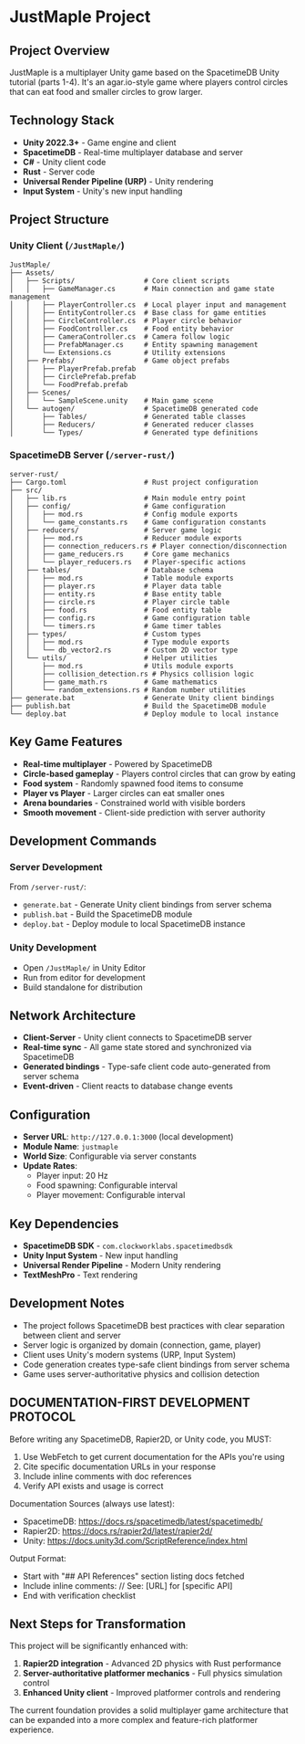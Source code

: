 # JustMaple Project

## Project Overview
JustMaple is a multiplayer Unity game based on the SpacetimeDB Unity tutorial (parts 1-4). It's an agar.io-style game where players control circles that can eat food and smaller circles to grow larger.

## Technology Stack
- **Unity 2022.3+** - Game engine and client
- **SpacetimeDB** - Real-time multiplayer database and server
- **C#** - Unity client code
- **Rust** - Server code
- **Universal Render Pipeline (URP)** - Unity rendering
- **Input System** - Unity's new input handling

## Project Structure

### Unity Client (`/JustMaple/`)
```
JustMaple/
├── Assets/
│   ├── Scripts/                 # Core client scripts
│   │   ├── GameManager.cs       # Main connection and game state management
│   │   ├── PlayerController.cs  # Local player input and management
│   │   ├── EntityController.cs  # Base class for game entities
│   │   ├── CircleController.cs  # Player circle behavior
│   │   ├── FoodController.cs    # Food entity behavior
│   │   ├── CameraController.cs  # Camera follow logic
│   │   ├── PrefabManager.cs     # Entity spawning management
│   │   └── Extensions.cs        # Utility extensions
│   ├── Prefabs/                 # Game object prefabs
│   │   ├── PlayerPrefab.prefab
│   │   ├── CirclePrefab.prefab
│   │   └── FoodPrefab.prefab
│   ├── Scenes/
│   │   └── SampleScene.unity    # Main game scene
│   └── autogen/                 # SpacetimeDB generated code
│       ├── Tables/              # Generated table classes
│       ├── Reducers/            # Generated reducer classes
│       └── Types/               # Generated type definitions
```

### SpacetimeDB Server (`/server-rust/`)
```
server-rust/
├── Cargo.toml                   # Rust project configuration
├── src/
│   ├── lib.rs                   # Main module entry point
│   ├── config/                  # Game configuration
│   │   ├── mod.rs               # Config module exports
│   │   └── game_constants.rs    # Game configuration constants
│   ├── reducers/                # Server game logic
│   │   ├── mod.rs               # Reducer module exports
│   │   ├── connection_reducers.rs # Player connection/disconnection
│   │   ├── game_reducers.rs     # Core game mechanics
│   │   └── player_reducers.rs   # Player-specific actions
│   ├── tables/                  # Database schema
│   │   ├── mod.rs               # Table module exports
│   │   ├── player.rs            # Player data table
│   │   ├── entity.rs            # Base entity table
│   │   ├── circle.rs            # Player circle table
│   │   ├── food.rs              # Food entity table
│   │   ├── config.rs            # Game configuration table
│   │   └── timers.rs            # Game timer tables
│   ├── types/                   # Custom types
│   │   ├── mod.rs               # Type module exports
│   │   └── db_vector2.rs        # Custom 2D vector type
│   └── utils/                   # Helper utilities
│       ├── mod.rs               # Utils module exports
│       ├── collision_detection.rs # Physics collision logic
│       ├── game_math.rs         # Game mathematics
│       └── random_extensions.rs # Random number utilities
├── generate.bat                 # Generate Unity client bindings
├── publish.bat                  # Build the SpacetimeDB module
└── deploy.bat                   # Deploy module to local instance
```

## Key Game Features
- **Real-time multiplayer** - Powered by SpacetimeDB
- **Circle-based gameplay** - Players control circles that can grow by eating
- **Food system** - Randomly spawned food items to consume
- **Player vs Player** - Larger circles can eat smaller ones
- **Arena boundaries** - Constrained world with visible borders
- **Smooth movement** - Client-side prediction with server authority

## Development Commands

### Server Development
From `/server-rust/`:
- `generate.bat` - Generate Unity client bindings from server schema
- `publish.bat` - Build the SpacetimeDB module
- `deploy.bat` - Deploy module to local SpacetimeDB instance

### Unity Development
- Open `/JustMaple/` in Unity Editor
- Run from editor for development
- Build standalone for distribution

## Network Architecture
- **Client-Server** - Unity client connects to SpacetimeDB server
- **Real-time sync** - All game state stored and synchronized via SpacetimeDB
- **Generated bindings** - Type-safe client code auto-generated from server schema
- **Event-driven** - Client reacts to database change events

## Configuration
- **Server URL**: `http://127.0.0.1:3000` (local development)
- **Module Name**: `justmaple`
- **World Size**: Configurable via server constants
- **Update Rates**: 
  - Player input: 20 Hz
  - Food spawning: Configurable interval
  - Player movement: Configurable interval

## Key Dependencies
- **SpacetimeDB SDK** - `com.clockworklabs.spacetimedbsdk`
- **Unity Input System** - New input handling
- **Universal Render Pipeline** - Modern Unity rendering
- **TextMeshPro** - Text rendering

## Development Notes
- The project follows SpacetimeDB best practices with clear separation between client and server
- Server logic is organized by domain (connection, game, player)
- Client uses Unity's modern systems (URP, Input System)
- Code generation creates type-safe client bindings from server schema
- Game uses server-authoritative physics and collision detection

## DOCUMENTATION-FIRST DEVELOPMENT PROTOCOL

Before writing any SpacetimeDB, Rapier2D, or Unity code, you MUST:
1. Use WebFetch to get current documentation for the APIs you're using
2. Cite specific documentation URLs in your response
3. Include inline comments with doc references
4. Verify API exists and usage is correct

Documentation Sources (always use latest):
- SpacetimeDB: https://docs.rs/spacetimedb/latest/spacetimedb/
- Rapier2D: https://docs.rs/rapier2d/latest/rapier2d/
- Unity: https://docs.unity3d.com/ScriptReference/index.html

Output Format:
- Start with "## API References" section listing docs fetched
- Include inline comments: // See: [URL] for [specific API]
- End with verification checklist

## Next Steps for Transformation
This project will be significantly enhanced with:
1. **Rapier2D integration** - Advanced 2D physics with Rust performance
2. **Server-authoritative platformer mechanics** - Full physics simulation control
3. **Enhanced Unity client** - Improved platformer controls and rendering

The current foundation provides a solid multiplayer game architecture that can be expanded into a more complex and feature-rich platformer experience.